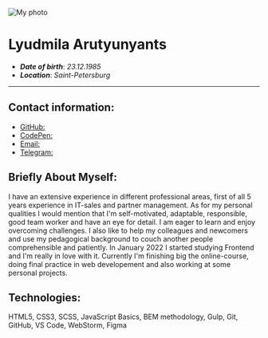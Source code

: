 ![My photo](https://avatars.githubusercontent.com/u/97712349?v=4)

# Lyudmila Arutyunyants

* ***Date of birth***: *23.12.1985*
* ***Location***: *Saint-Petersburg*

*******

## Contact information:

* [GitHub:](https://github.com/MilaRut)
* [CodePen:](https://codepen.io/milarut)
* [Email:](mailto:mila.balashova2312@gmail.com)
* [Telegram:](https://t.me/degusyanz)



## Briefly About Myself:

I have an extensive experience in different professional areas, first of all 5 years experience in IT-sales and partner management. 
As for my personal qualities I would mention that I'm self-motivated, adaptable, responsible, good team worker and have an eye for detail. 
I am eager to learn and enjoy overcoming challenges. I also like to help my colleagues and newcomers and use my pedagogical background to couch another people comprehensible and patiently.
In January 2022 I started studying Frontend and I'm really in love with it. 
Currently I'm finishing big the online-course, doing final practice in web developement and also working at some personal projects.



## Technologies:

HTML5, CSS3, SCSS, JavaScript Basics, BEM methodology, Gulp, Git, GitHub, VS Code, WebStorm, Figma
